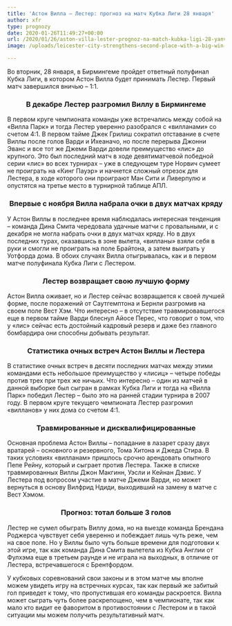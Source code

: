 ```yaml
---
title: 'Астон Вилла — Лестер: прогноз на матч Кубка Лиги 28 января'
author: xfr
type: prognozy
date: 2020-01-26T11:49:27+00:00
url: /2020/01/26/aston-villa-lester-prognoz-na-match-kubka-ligi-28-yanvarya/
image: /uploads/leicester-city-strengthens-second-place-with-a-big-win-over-aston-villa.jpg

---
```

Во вторник, 28 января, в Бирмингеме пройдет ответный полуфинал Кубка Лиги, в котором Астон Вилла будет принимать Лестер. Первый матч завершился вничью – 1:1.

<h3 style="text-align: center">
  <strong>В декабре Лестер разгромил Виллу в Бирмингеме</strong>
</h3>

В первом круге чемпионата команды уже встречались между собой на &#171;Вилла Парк&#187; и тогда Лестер уверенно разобрался с &#171;вилланами&#187; со счетом 4:1. В первом тайме Джек Грилиш сократил отставание в счете Виллы после голов Варди и Ихеаначо, но после перерыва Джонни Эванс и все тот же Джеми Варди довели преимущество &#171;лис&#187; до крупного. Это был последний матч в ходе девятиматчевой победной серии &#171;лис&#187; во всех турнирах – уже в следующем туре Норвич сумеет не проиграть на &#171;Кинг Пауэр&#187; и начнется сложный отрезок для Лестера, в ходе которого они проиграют Ман Сити и Ливерпулю и опустятся на третье место в турнирной таблице АПЛ.

<h3 style="text-align: center">
  <strong>Впервые с ноября Вилла набрала очки в двух матчах кряду</strong>
</h3>

У Астон Виллы в последнее время наблюдалась интересная тенденция – команда Дина Смита чередовала удачные матчи с провальными, и с декабря не могла набрать очки в двух матчах кряду. Но в двух последних турах, оказавшись в зоне вылета, &#171;вилланы&#187; взяли себя в руки и смогли не проиграть на поле Брайтона, а затем выиграть у Уотфорда дома. В обоих случаях Вилла отыгрывалась, как и в первом матче полуфинала Кубка Лиги с Лестером.

<h3 style="text-align: center">
  <strong>Лестер возвращает свою лучшую форму</strong>
</h3>

Астон Вилла оживает, но и Лестер сейчас возвращается к своей лучшей форме, после поражений от Саутгемптона и Бернли разгромив на своем поле Вест Хэм. Что интересно – в отсутствие травмировавшегося еще в первом тайме Варди блеснул Айосе Перес, что говорит о том, что у &#171;лис&#187; сейчас есть достойный кадровый резерв и даже без главного бомбардира они способны добывать результат.

<h3 style="text-align: center">
  <strong>Статистика очных встреч Астон Виллы и Лестера</strong>
</h3>

В статистике очных встреч в десяти последних матчах между этими командами есть небольшое преимущество у &#171;лисиц&#187; – четыре победы против трех при трех же ничьих. Что интересно – один из матчей в данной выборке был сыгран в рамках Кубка Лиги и тогда на &#171;Вилла Парк&#187; победил Лестер – было это на ранней стадии турнира в 2007 году. В первом круге текущего чемпионата Лестер разгромил &#171;вилланов&#187; у них дома со счетом 4:1.

<h3 style="text-align: center">
  <strong>Травмированные и дисквалифицированные</strong>
</h3>

Основная проблема Астон Виллы – попадание в лазарет сразу двух вратарей – основного и резервного, Тома Хитона и Джеда Стира. В таких условиях &#171;вилланам&#187; пришлось срочно арендовать опытного Пепе Рейну, который и сыграет против Лестера. Также в списке травмированных Виллы Джон Макгинн, Уэсли и Кейнан Дэвис. У Лестера под вопросом участие в матче Джеми Варди, но может вернуться в основу Вилфрид Ндиди, выходивший на замену в матче с Вест Хэмом.

<h3 style="text-align: center">
  <strong>Прогноз: тотал больше 3 голов</strong>
</h3>

Лестер не сумел обыграть Виллу дома, но на выезде команда Брендана Роджерса чувствует себя уверенно и побеждает лишь чуть реже, чем на свое поле. Но у Виллы было чуть больше времени для подготовки к этой игре, так как команда Дина Смита вылетела из Кубка Англии от Фулхэма еще в третьем раунде и не играла на выходных, в отличие от Лестера, встречавшегося с Брентфордом.

У кубковых соревнований свои законы и в этом матче мы вполне можем увидеть игру на встречных курсах, так как первый же забитый гол приведет к тому, что пропустившая его команды раскроется. Вилла может сыграть чуть более раскрепощено, чем в чемпионате, так как мало кто видит ее фаворитом в противостоянии с Лестером и в такой ситуации мы можем получить результативный матч.